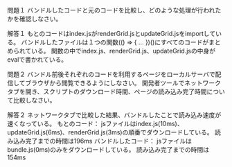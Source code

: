 問題１
バンドルしたコードと元のコードを比較し、どのような処理が行われたかを確認しなさい。

解答１
もとのコードはindex.jsがrenderGrid.jsとupdateGrid.jsをimportしている。
バンドルしたファイルは１つの関数(() => { ... })()にすべてのコードがまとめられている。
関数の中でindex.js、renderGrid.js、updateGrid.jsの中身がevalで書かれている。

問題２
バンドル前後それぞれのコードを利用するページをローカルサーバで配信してブラウザから閲覧できるようにしなさい。
開発者ツールでネットワークタブを開き、スクリプトのダウンロード時間、ページの読み込み完了時間について比較しなさい。

解答２
ネットワークタブで比較した結果、バンドルしたことで読み込み速度が速くなっている。
もとのコード：
jsファイルはindex.js(10ms)、updateGrid.js(6ms)、renderGrid.js(3ms)の順番でダウンロードしている。
読み込み完了までの時間は196ms
バンドルしたコード：
jsファイルはbundle.js(0ms)のみをダウンロードしている。
読み込み完了までの時間は154ms